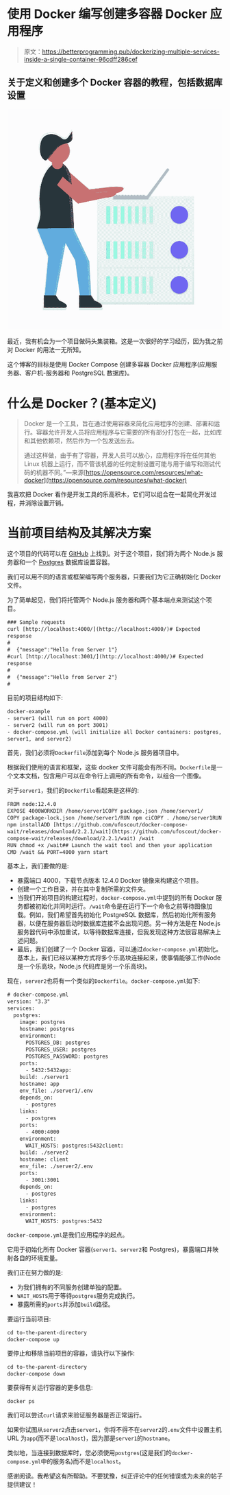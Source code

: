 # 使用 Docker 编写创建多容器 Docker 应用程序

> 原文：<https://betterprogramming.pub/dockerizing-multiple-services-inside-a-single-container-96cdff286cef>

## 关于定义和创建多个 Docker 容器的教程，包括数据库设置

![](img/00bdea9eb9e73ecaf808fcaf0a106078.png)

最近，我有机会为一个项目做码头集装箱。这是一次很好的学习经历，因为我之前对 Docker 的用法一无所知。

这个博客的目标是使用 Docker Compose 创建多容器 Docker 应用程序(应用服务器、客户机-服务器和 PostgreSQL 数据库)。

# **什么是 Docker？**(基本定义)

> Docker 是一个工具，旨在通过使用容器来简化应用程序的创建、部署和运行。容器允许开发人员将应用程序与它需要的所有部分打包在一起，比如库和其他依赖项，然后作为一个包发送出去。
> 
> 通过这样做，由于有了容器，开发人员可以放心，应用程序将在任何其他 Linux 机器上运行，而不管该机器的任何定制设置可能与用于编写和测试代码的机器不同。”—来源[https://opensource.com/resources/what-docker](https://opensource.com/resources/what-docker)

我喜欢把 Docker 看作是开发工具的乐高积木，它们可以组合在一起简化开发过程，并消除设置开销。

# **当前项目结构及其解决方案**

这个项目的代码可以在 [GitHub](https://github.com/mukul13/docker-example) 上找到。对于这个项目，我们将为两个 Node.js 服务器和一个 [Postgres](https://www.postgresql.org/) 数据库设置容器。

我们可以用不同的语言或框架编写两个服务器，只要我们为它正确初始化 Docker 文件。

为了简单起见，我们将托管两个 Node.js 服务器和两个基本端点来测试这个项目。

```
### Sample requests
curl [http://localhost:4000/](http://localhost:4000/)# Expected response
#
#  {"message":"Hello from Server 1"}
#curl [http://localhost:3001/](http://localhost:4000/)# Expected response
#
#  {"message":"Hello from Server 2"}
#
```

目前的项目结构如下:

```
docker-example
- server1 (will run on port 4000)
- server2 (will run on port 3001)
- docker-compose.yml (will initialize all Docker containers: postgres, server1, and server2)
```

首先，我们必须将`Dockerfile`添加到每个 Node.js 服务器项目中。

根据我们使用的语言和框架，这些 docker 文件可能会有所不同。`Dockerfile`是一个文本文档，包含用户可以在命令行上调用的所有命令，以组合一个图像。

对于`server1`，我们的`Dockerfile`看起来是这样的:

```
FROM node:12.4.0
EXPOSE 4000WORKDIR /home/server1COPY package.json /home/server1/
COPY package-lock.json /home/server1/RUN npm ciCOPY . /home/server1RUN npm installADD [https://github.com/ufoscout/docker-compose-wait/releases/download/2.2.1/wait](https://github.com/ufoscout/docker-compose-wait/releases/download/2.2.1/wait) /wait
RUN chmod +x /wait## Launch the wait tool and then your application
CMD /wait && PORT=4000 yarn start
```

基本上，我们要做的是:

*   暴露端口 4000，下载节点版本 12.4.0 Docker 镜像来构建这个项目。
*   创建一个工作目录，并在其中复制所需的文件夹。
*   当我们开始项目的构建过程时，`docker-compose.yml`中提到的所有 Docker 服务都被初始化并同时运行。`/wait`命令是在运行下一个命令之前等待图像加载。例如，我们希望首先初始化 PostgreSQL 数据库，然后初始化所有服务器，以便在服务器启动时数据库连接不会出现问题。另一种方法是在 Node.js 服务器代码中添加重试，以等待数据库连接，但我发现这种方法很容易解决上述问题。
*   最后，我们创建了一个 Docker 容器，可以通过`docker-compose.yml`初始化。基本上，我们已经以某种方式将多个乐高块连接起来，使事情能够工作(Node 是一个乐高块，Node.js 代码库是另一个乐高块)。

现在，`server2`也将有一个类似的`Dockerfile`。`docker-compose.yml`如下:

```
# docker-compose.yml
version: "3.3"
services:
  postgres:
    image: postgres
    hostname: postgres
    environment:
      POSTGRES_DB: postgres
      POSTGRES_USER: postgres
      POSTGRES_PASSWORD: postgres
    ports:
      - 5432:5432app:
    build: ./server1
    hostname: app
    env_file: ./server1/.env
    depends_on:
      - postgres
    links:
      - postgres
    ports:
      - 4000:4000
    environment:
      WAIT_HOSTS: postgres:5432client:
    build: ./server2
    hostname: client
    env_file: ./server2/.env
    ports:
      - 3001:3001
    depends_on:
      - postgres
    links:
      - postgres
    environment:
      WAIT_HOSTS: postgres:5432
```

`docker-compose.yml`是我们应用程序的起点。

它用于初始化所有 Docker 容器(`server1`、`server2`和 Postgres)，暴露端口并映射各自的环境变量。

我们正在努力做的是:

*   为我们拥有的不同服务创建单独的配置。
*   `WAIT_HOSTS`用于等待`postgres`服务完成执行。
*   暴露所需的`ports`并添加`build`路径。

要运行当前项目:

```
cd to-the-parent-directory
docker-compose up
```

要停止和移除当前项目的容器，请执行以下操作:

```
cd to-the-parent-directory
docker-compose down
```

要获得有关运行容器的更多信息:

```
docker ps
```

我们可以尝试`curl`请求来验证服务器是否正常运行。

如果你试图从`server2`点击`server1`，你将不得不在`server2`的`.env`文件中设置主机 URL 为`app`(而不是`localhost`)，因为那是`server1`的`hostname`。

类似地，当连接到数据库时，您必须使用`postgres`(这是我们的`docker-compose.yml`中的服务名)而不是`localhost`。

感谢阅读。我希望这有所帮助。不要犹豫，纠正评论中的任何错误或为未来的帖子提供建议！